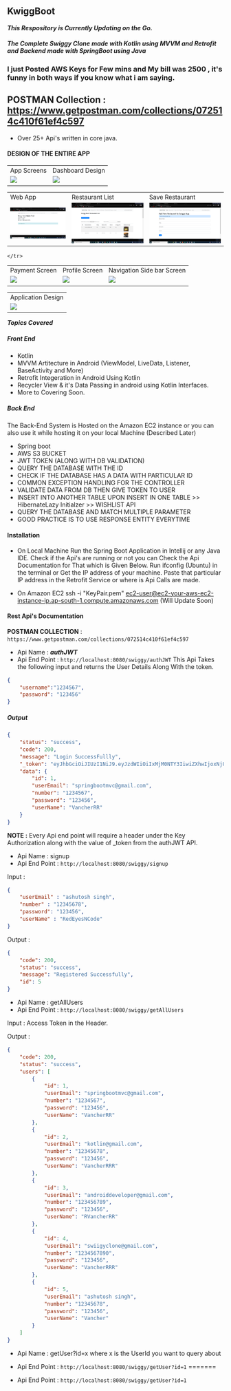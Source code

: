 ## KwiggBoot

***This Respository is Currently Updating on the Go.***

#####  The Complete Swiggy Clone made with Kotlin using MVVM and Retrofit and Backend made with SpringBoot using Java

### I just Posted AWS Keys for Few mins and My bill was 2500 , it's funny in both ways if you know what i am saying.

## POSTMAN Collection : https://www.getpostman.com/collections/072514c410f61ef4c597 

- Over 25+ Api's written in core java.

#### DESIGN OF THE ENTIRE APP


<table>
    <tr>
    <td>App Screens</td>
    <td>Dashboard Design</td>
    </tr>
    <tr>
    <td><img src="media/cart_screen.png"></td>
    <td><img src="media/dashboard_home.png"></td>
    </tr>
</table>
<table>
    <tr>
    <td>Web App</td>
    <td>Restaurant List</td>
    <td>Save Restaurant</td>
    </tr>
    <tr>
    <td><img src="media/admin_home.png"></td>
    <td><img src="media/admin_rlist.png"></td>
    <td><img src="media/admin_rsave.png"></td>
    </tr>
</table>
<table>
    <tr>
    <td>Payment Screen</td>
    <td>Profile Screen</td>
    <td>Navigation Side bar Screen</td>
    </tr>
    <tr>
    <td><img src="media/payment_screen.png"></td>
    <td><img src="media/profile_screen.png"></td>
    <td><img src="media/navigation_drawer.png"></td>

    </tr>

</table>
<table>
    <tr>
    <td>Application Design</td>
    </tr>
    <tr>
    <td><img src="media/flow_chart.png"></td>
    </tr>
</table>



***Topics Covered***
##### Front End
- Kotlin
-  MVVM Artitecture in Android (ViewModel, LiveData, Listener, BaseActivity and More)
-  Retrofit Integeration in Android Using Kotlin
-  Recycler View & it's Data Passing in android using Kotlin Interfaces.
-  More to Covering Soon.

##### Back End
The Back-End System is Hosted on the Amazon EC2 instance or you can also use it while hosting it on your local Machine
(Described Later)
- Spring boot
- AWS S3 BUCKET 
- JWT TOKEN (ALONG WITH DB VALIDATION)
- QUERY THE DATABASE WITH THE ID
- CHECK IF THE DATABASE HAS A DATA WITH PARTICULAR ID
- COMMON EXCEPTION HANDLING FOR THE CONTROLLER
- VALIDATE DATA FROM DB THEN GIVE TOKEN TO USER
- INSERT INTO ANOTHER TABLE UPON INSERT IN ONE TABLE >> HibernateLazy Initialzer >> WISHLIST API
- QUERY THE DATABASE AND MATCH MULTIPLE PARAMETER
- GOOD PRACTICE IS TO USE RESPONSE ENTITY EVERYTIME

#### Installation
- On Local Machine 
Run the Spring Boot Application in Intellij or any Java IDE.
Check if the Api's are running or not you can Check the Api Documentation for That which is Given Below.
Run ifconfig (Ubuntu) in the terminal or Get the IP address of your machine.
Paste that particular IP address in the Retrofit Service or where is Api Calls are made.

- On Amazon EC2
ssh -i "KeyPair.pem" ec2-user@ec2-your-aws-ec2-instance-ip.ap-south-1.compute.amazonaws.com
(Will Update Soon)



#### Rest Api's Documentation

**POSTMAN COLLECTION** : `https://www.getpostman.com/collections/072514c410f61ef4c597`

- Api Name : ***authJWT***
- Api End Point : `http://localhost:8080/swiggy/authJWT`
This Api Takes the following input and returns the User Details Along With the token.
```json
{
    "username":"1234567",
    "password": "123456"
}
```
##### Output
```json
{
    "status": "success",
    "code": 200,
    "message": "Login SuccessFullly",
    "_token": "eyJhbGciOiJIUzI1NiJ9.eyJzdWIiOiIxMjM0NTY3IiwiZXhwIjoxNjQ5ODE1ODg3LCJpYXQiOjE2NDk3Nzk4ODd9.M5CwspVCLAnFyhJO5klgGVAQeREl4mC0n0NPcbr-SJs",
    "data": {
        "id": 1,
        "userEmail": "springbootmvc@gmail.com",
        "number": "1234567",
        "password": "123456",
        "userName": "VancherRR"
    }
}
```
**NOTE :** Every Api end point will require a header under the Key Authorization along with the value of _token from the authJWT API.

- Api Name : signup
- Api End Point : `http://localhost:8080/swiggy/signup`

Input : 
```json
{
    "userEmail" : "ashutosh singh",
    "number" : "12345678",
    "password": "123456",
    "userName" : "RedEyesNCode"
}
```
Output :
```json
{
    "code": 200,
    "status": "success",
    "message": "Registered Successfully",
    "id": 5
}
```
- Api Name : getAllUsers
- Api End Point : `http://localhost:8080/swiggy/getAllUsers`

Input : Access Token in the Header.

Output :
```json
{
    "code": 200,
    "status": "success",
    "users": [
        {
            "id": 1,
            "userEmail": "springbootmvc@gmail.com",
            "number": "1234567",
            "password": "123456",
            "userName": "VancherRR"
        },
        {
            "id": 2,
            "userEmail": "kotlin@gmail.com",
            "number": "12345678",
            "password": "123456",
            "userName": "VancherRRR"
        },
        {
            "id": 3,
            "userEmail": "androiddeveloper@gmail.com",
            "number": "123456789",
            "password": "123456",
            "userName": "RVancherRR"
        },
        {
            "id": 4,
            "userEmail": "swiigyclone@gmail.com",
            "number": "1234567890",
            "password": "123456",
            "userName": "VancherRRR"
        },
        {
            "id": 5,
            "userEmail": "ashutosh singh",
            "number": "12345678",
            "password": "123456",
            "userName": "Vancher"
        }
    ]
}
```
- Api Name : getUser?id=x where x is the UserId you want to query about

- Api End Point : `http://localhost:8080/swiggy/getUser?id=1`
=======
- Api End Point : `http://localhost:8080/swiggy/getUser?id=1`

